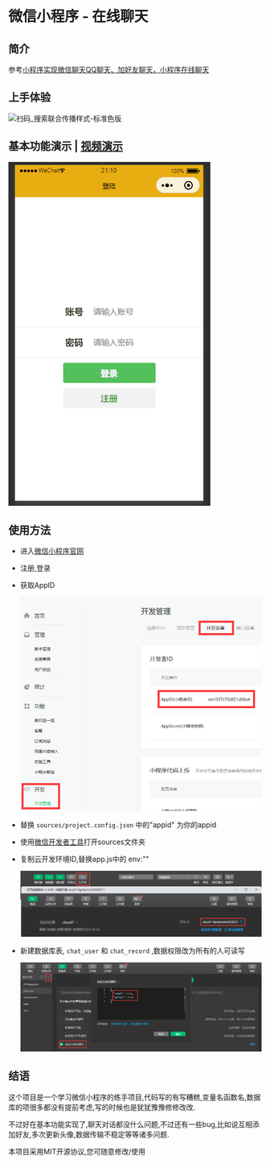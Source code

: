 # 微信小程序 - 在线聊天

## 简介

参考[小程序实现微信聊天QQ聊天、加好友聊天，小程序在线聊天](https://www.bilibili.com/video/BV1Gf4y1M7sh?p=3&spm_id_from=pageDriver)

## 上手体验

![扫码_搜索联合传播样式-标准色版](https://raw.githubusercontent.com/learner-lu/picbed/master/%E6%89%AB%E7%A0%81_%E6%90%9C%E7%B4%A2%E8%81%94%E5%90%88%E4%BC%A0%E6%92%AD%E6%A0%B7%E5%BC%8F-%E6%A0%87%E5%87%86%E8%89%B2%E7%89%88.png)

## 基本功能演示  |  [视频演示](https://www.bilibili.com/video/BV1CW4y1C7uf)

![function](https://raw.githubusercontent.com/learner-lu/picbed/master/function.gif)

## 使用方法

- 进入[微信小程序官网](https://mp.weixin.qq.com/cgi-bin/wx)
- 注册,登录
- 获取AppID

  ![20220525231716](https://raw.githubusercontent.com/learner-lu/picbed/master/20220525231716.png)

- 替换 `sources/project.config.json` 中的"appid" 为你的appid

- 使用[微信开发者工具](http://www.ionic.wang/weixin/devtools/download.html)打开sources文件夹

- 复制云开发环境ID,替换app.js中的 env:""

  ![20220530231731](https://raw.githubusercontent.com/learner-lu/picbed/master/20220530231731.png)

- 新建数据库表, `chat_user` 和 `chat_record` ,数据权限改为所有的人可读写

  ![20220530232831](https://raw.githubusercontent.com/learner-lu/picbed/master/20220530232831.png)

## 结语

这个项目是一个学习微信小程序的练手项目,代码写的有写糟糕,变量名函数名,数据库的项很多都没有提前考虑,写的时候也是犹犹豫豫修修改改.

不过好在基本功能实现了,聊天对话都没什么问题,不过还有一些bug,比如说互相添加好友,多次更新头像,数据传输不稳定等等诸多问题.

本项目采用MIT开源协议,您可随意修改/使用
